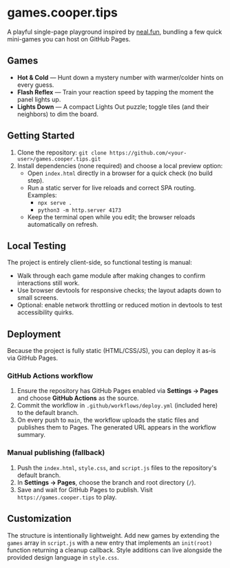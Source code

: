 # games.cooper.tips

A playful single-page playground inspired by [neal.fun](https://neal.fun), bundling a few quick mini-games you can host on GitHub Pages.

## Games

- **Hot & Cold** — Hunt down a mystery number with warmer/colder hints on every guess.
- **Flash Reflex** — Train your reaction speed by tapping the moment the panel lights up.
- **Lights Down** — A compact Lights Out puzzle; toggle tiles (and their neighbors) to dim the board.

## Getting Started

1. Clone the repository: `git clone https://github.com/<your-user>/games.cooper.tips.git`
2. Install dependencies (none required) and choose a local preview option:
   - Open `index.html` directly in a browser for a quick check (no build step).
   - Run a static server for live reloads and correct SPA routing. Examples:
     - `npx serve .`
     - `python3 -m http.server 4173`
   - Keep the terminal open while you edit; the browser reloads automatically on refresh.

## Local Testing

The project is entirely client-side, so functional testing is manual:

- Walk through each game module after making changes to confirm interactions still work.
- Use browser devtools for responsive checks; the layout adapts down to small screens.
- Optional: enable network throttling or reduced motion in devtools to test accessibility quirks.

## Deployment

Because the project is fully static (HTML/CSS/JS), you can deploy it as-is via GitHub Pages.

### GitHub Actions workflow

1. Ensure the repository has GitHub Pages enabled via **Settings → Pages** and choose **GitHub Actions** as the source.
2. Commit the workflow in `.github/workflows/deploy.yml` (included here) to the default branch.
3. On every push to `main`, the workflow uploads the static files and publishes them to Pages. The generated URL appears in the workflow summary.

### Manual publishing (fallback)

1. Push the `index.html`, `style.css`, and `script.js` files to the repository's default branch.
2. In **Settings → Pages**, choose the branch and root directory (`/`).
3. Save and wait for GitHub Pages to publish. Visit `https://games.cooper.tips` to play.

## Customization

The structure is intentionally lightweight. Add new games by extending the `games` array in `script.js` with a new entry that implements an `init(root)` function returning a cleanup callback. Style additions can live alongside the provided design language in `style.css`.
